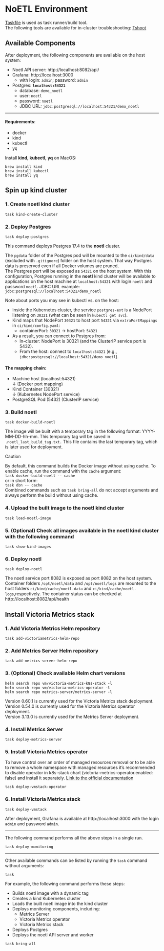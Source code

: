 # NoETL Environment

[Taskfile](documents/taskfile.md) is used as task runner/build tool.  
The following tools are available for in-cluster troubleshooting: [Tshoot](manifests/tshoot/README.md)

## Available Components

After deployment, the following components are available on the host system:
- Noetl API server: http://localhost:8082/api/
- Grafana: http://localhost:3000
  - with login: `admin`; password: `admin`
- Postgres: **`localhost:54321`**
  - database: `demo_noetl`
  - user: `noetl`
  - password: `noetl`
  - JDBC URL: `jdbc:postgresql://localhost:54321/demo_noetl`

---
#### Requirements:
- docker  
- kind
- kubectl
- yq

Install **kind**, **kubectl**, **yq** on MacOS:
```
brew install kind
brew install kubectl
brew install yq
```  

## Spin up kind cluster

### 1. Create **noetl** kind cluster
```
task kind-create-cluster
```  
    
### 2. Deploy Postgres
```
task deploy-postgres
``` 
This command deploys Postgres 17.4 to the **noetl** cluster. 

The `pgdata` folder of the Postgres pod will be mounted to the `ci/kind/data` (excluded with `.gitignore`) folder on the host system. That way Postgres data is preserved even if all Docker volumes are pruned.  
The Postgres port will be exposed as `54321` on the host system. With this configuration, Postgres running in the **noetl** kind cluster will be available to applications on the host machine at `localhost:54321` with login `noetl` and password `noetl`. JDBC URL example: `jdbc:postgresql://localhost:54321/demo_noetl`

Note about ports you may see in kubectl vs. on the host:
- Inside the Kubernetes cluster, the service `postgres-ext` is a NodePort listening on `30321` (what can be seen in `kubectl get svc`).
- Kind maps that NodePort `30321` to host port `54321` via `extraPortMappings` in `ci/kind/config.yaml`:
  - containerPort: `30321` -> hostPort: `54321`
- As a result, you can connect to Postgres from:
  - In-cluster: NodePort is 30321 (and the ClusterIP service port is 5432).
  - From the host: connect to `localhost:54321` (e.g., `jdbc:postgresql://localhost:54321/demo_noetl`).

#### The mapping chain:
- Machine host (localhost:54321)   
    ↓ (Docker port mapping)  
- Kind Container (30321)   
    ↓ (Kubernetes NodePort service)  
- PostgreSQL Pod (5432)  (ClusterIP service)   

### 3. Build noetl
```
task docker-build-noetl
```
The image will be built with a temporary tag in the following format: YYYY-MM-DD-hh-mm.
This temporary tag will be saved in `.noetl_last_build_tag.txt.` This file contains the last temporary tag, which is later used for deployment.
>[!CAUTION]  
>By default, this command builds the Docker image without using cache.
>To enable cache, run the command with the `cache` argument:   
>`task docker-build-noetl -- cache`  
>or in short form:  
>`task dbn -- cache`  
>Combined commands such as `task bring-all` do not accept arguments and always perform the build without using cache.

### 4. Upload the built image to the **noetl** kind cluster
```
task load-noetl-image
```

### 5. (Optional) Check all images available in the **noetl** kind cluster with the following command
```
task show-kind-images
```

### 6. Deploy noetl
```
task deploy-noetl
```
The noetl service port 8082 is exposed as port 8082 on the host system. Container folders `/opt/noetl/data` and `/opt/noetl/logs` are mounted to the host folders `ci/kind/cache/noetl-data` and `ci/kind/cache/noetl-logs`,respectively. The container status can be checked at http://localhost:8082/api/health


## Install Victoria Metrics stack

### 1. Add Victoria Metrics Helm repository
```
task add-victoriametrics-helm-repo
```

### 2. Add Metrics Server Helm repository
```
task add-metrics-server-helm-repo
```

### 3. (Optional) Check available Helm chart versions
```
helm search repo vm/victoria-metrics-k8s-stack -l
helm search repo vm/victoria-metrics-operator -l
helm search repo metrics-server/metrics-server -l
```
Version 0.60.1 is currently used for the Victoria Metrics stack deployment.  
Version 0.54.0 is currently used for the Victoria Metrics operator deployment.  
Version 3.13.0 is currently used for the Metrics Server deployment.  

### 4. Install Metrics Server
```
task deploy-metrics-server
```

### 5. Install Victoria Metrics operator
To have control over an order of managed resources removal or to be able to remove a whole namespace with managed resources it’s recommended to disable operator in k8s-stack chart (victoria-metrics-operator.enabled: false) and install it separately. [Link to the official documentation](https://docs.victoriametrics.com/helm/victoria-metrics-k8s-stack/#install-operator-separately) 
```
task deploy-vmstack-operator
```

### 6. Install Victoria Metrics stack
```
task deploy-vmstack
```
After deployment, Grafana is available at http://localhost:3000 with the login `admin` and password `admin`.  

---

The following command performs all the above steps in a single run.
```
task deploy-monitoring
```

---  

Other available commands can be listed by running the `task` command without arguments:
```
task
```
For example, the following command performs these steps:
- Builds noetl image with a dynamic tag
- Creates a kind Kubernetes cluster
- Loads the built noetl image into the kind cluster
- Deploys monitoring components, including:
  - Metrics Server
  - Victoria Metrics operator
  - Victoria Metrics stack
- Deploys Postgres
- Deploys the noetl API server and worker
```
task bring-all
```
